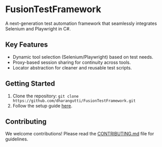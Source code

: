 # FusionTestFramework
A next-generation test automation framework that seamlessly integrates Selenium and Playwright in C#.

## Key Features
- Dynamic tool selection (Selenium/Playwright) based on test needs.
- Proxy-based session sharing for continuity across tools.
- Locator abstraction for cleaner and reusable test scripts.

## Getting Started
1. Clone the repository: `git clone https://github.com/dharangutti/FusionTestFramework.git`
2. Follow the setup guide [here](SETUP.md).

## Contributing
We welcome contributions! Please read the [CONTRIBUTING.md](CONTRIBUTING.md) file for guidelines.
